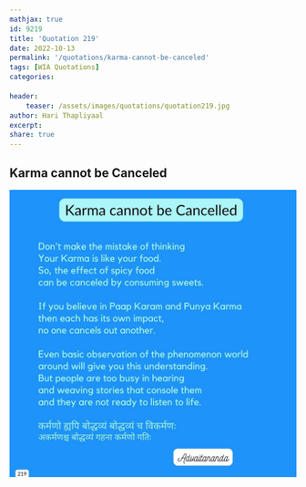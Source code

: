 ```yaml
---
mathjax: true
id: 9219
title: 'Quotation 219'
date: 2022-10-13
permalink: '/quotations/karma-cannot-be-canceled'
tags: [WIA Quotations] 
categories: 

header:
    teaser: /assets/images/quotations/quotation219.jpg
author: Hari Thapliyaal 
excerpt:
share: true 
---
```


## Karma cannot be Canceled

![Karma cannot be Canceled](/assets/images/quotations/quotation219.jpg)
